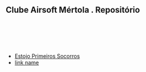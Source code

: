 ## Clube Airsoft Mértola . Repositório


<br><br><br><br>

* [Estojo Primeiros Socorros](repository/camWikiestojo_primeiros_socorros.md)
* [link name](https://www.example.com)